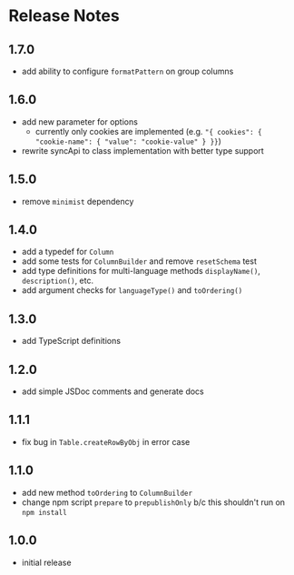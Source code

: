 # Release Notes

## 1.7.0

* add ability to configure `formatPattern` on group columns

## 1.6.0

* add new parameter for options
  * currently only cookies are implemented (e.g. `"{ cookies": { "cookie-name": { "value": "cookie-value" } }}`)
* rewrite syncApi to class implementation with better type support

## 1.5.0

* remove `minimist` dependency

## 1.4.0

* add a typedef for `Column`
* add some tests for `ColumnBuilder` and remove `resetSchema` test
* add type definitions for multi-language methods `displayName()`, `description()`, etc.
* add argument checks for `languageType()` and `toOrdering()`

## 1.3.0

* add TypeScript definitions

## 1.2.0

* add simple JSDoc comments and generate docs

## 1.1.1

* fix bug in `Table.createRowByObj` in error case

## 1.1.0

* add new method `toOrdering` to `ColumnBuilder`
* change npm script `prepare` to `prepublishOnly` b/c this shouldn't run on `npm install`

## 1.0.0

* initial release
